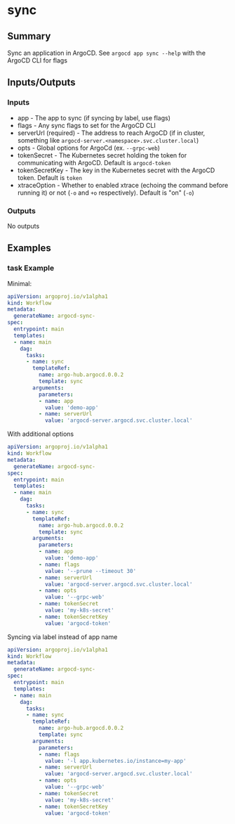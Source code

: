 # sync

## Summary
Sync an application in ArgoCD. See `argocd app sync --help` with the ArgoCD CLI for flags

## Inputs/Outputs

### Inputs
* app - The app to sync (if syncing by label, use flags)
* flags - Any sync flags to set for the ArgoCD CLI
* serverUrl (required) - The address to reach ArgoCD (if in cluster, something like `argocd-server.<namespace>.svc.cluster.local`)
* opts - Global options for ArgoCd (ex. `--grpc-web`)
* tokenSecret - The Kubernetes secret holding the token for communicating with ArgoCD. Default is `argocd-token`
* tokenSecretKey - The key in the Kubernetes secret with the ArgoCD token. Default is `token`
* xtraceOption - Whether to enabled xtrace (echoing the command before running it) or not (`-o` and `+o` respectively). Default is "on" (`-o`)


### Outputs
No outputs

## Examples

### task Example
Minimal:
```yaml
apiVersion: argoproj.io/v1alpha1
kind: Workflow
metadata:
  generateName: argocd-sync-
spec:
  entrypoint: main
  templates:
  - name: main
    dag:
      tasks:
      - name: sync
        templateRef:
          name: argo-hub.argocd.0.0.2
          template: sync
        arguments:
          parameters:
          - name: app
            value: 'demo-app'
          - name: serverUrl
            value: 'argocd-server.argocd.svc.cluster.local'
```

With additional options
```yaml
apiVersion: argoproj.io/v1alpha1
kind: Workflow
metadata:
  generateName: argocd-sync-
spec:
  entrypoint: main
  templates:
  - name: main
    dag:
      tasks:
      - name: sync
        templateRef:
          name: argo-hub.argocd.0.0.2
          template: sync
        arguments:
          parameters:
          - name: app
            value: 'demo-app'
          - name: flags
            value: '--prune --timeout 30'
          - name: serverUrl
            value: 'argocd-server.argocd.svc.cluster.local'
          - name: opts
            value: '--grpc-web'
          - name: tokenSecret
            value: 'my-k8s-secret'
          - name: tokenSecretKey
            value: 'argocd-token'
```

Syncing via label instead of app name
```yaml
apiVersion: argoproj.io/v1alpha1
kind: Workflow
metadata:
  generateName: argocd-sync-
spec:
  entrypoint: main
  templates:
  - name: main
    dag:
      tasks:
      - name: sync
        templateRef:
          name: argo-hub.argocd.0.0.2
          template: sync
        arguments:
          parameters:
          - name: flags
            value: '-l app.kubernetes.io/instance=my-app'
          - name: serverUrl
            value: 'argocd-server.argocd.svc.cluster.local'
          - name: opts
            value: '--grpc-web'
          - name: tokenSecret
            value: 'my-k8s-secret'
          - name: tokenSecretKey
            value: 'argocd-token'
```